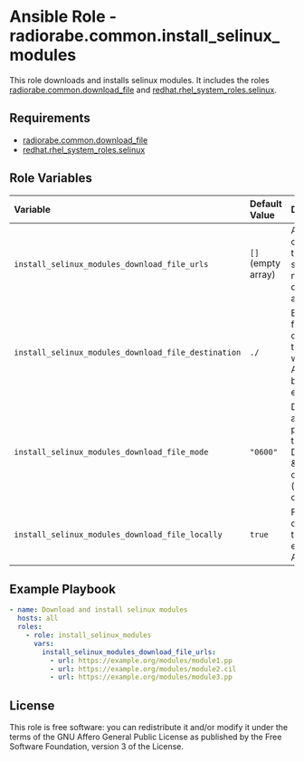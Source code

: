 # Ansible Role - radiorabe.common.install_selinux_modules

This role downloads and installs selinux modules. It includes the roles [radiorabe.common.download_file](https://github.com/radiorabe/ansible-collection-common/tree/main/roles/download_file) and [redhat.rhel_system_roles.selinux](https://github.com/linux-system-roles/selinux).

## Requirements

* [radiorabe.common.download_file](https://github.com/radiorabe/ansible-collection-common/tree/main/roles/download_file) 
* [redhat.rhel_system_roles.selinux](https://github.com/linux-system-roles/selinux)

## Role Variables

| Variable | Default Value | Description |
| :--- | :--- | :--- |
| `install_selinux_modules_download_file_urls` | `[]` (empty array) | An array containing all the urls of the selinux modules to be downloaded and installed. |
| `install_selinux_modules_download_file_destination` | `./` | By default, the files are downloaded to the path where the Ansible play is being executed. |
| `install_selinux_modules_download_file_mode` | `"0600"` | Default access permission of the file. Default is read & write for the owner (`ansible_user`) only. |
| `install_selinux_modules_download_file_locally` | `true` | Files are downloaded to the host executing the Ansible play. |

## Example Playbook

```yaml
- name: Download and install selinux modules
  hosts: all
  roles:
    - role: install_selinux_modules
      vars:
        install_selinux_modules_download_file_urls:
          - url: https://example.org/modules/module1.pp
          - url: https://example.org/modules/module2.cil
          - url: https://example.org/modules/module3.pp
```

## License

This role is free software: you can redistribute it and/or modify it under the terms of the GNU Affero General Public License as published by the Free Software Foundation, version 3 of the License.
